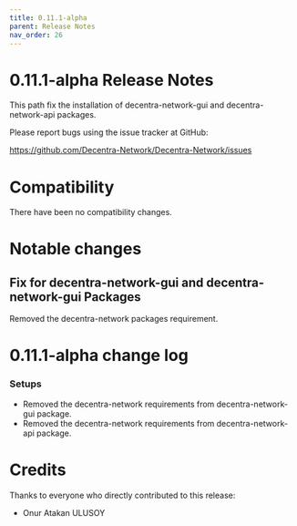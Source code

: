 ```yaml
---
title: 0.11.1-alpha
parent: Release Notes
nav_order: 26
---
```


# 0.11.1-alpha Release Notes

This path fix the installation of decentra-network-gui and decentra-network-api packages.

Please report bugs using the issue tracker at GitHub:

<https://github.com/Decentra-Network/Decentra-Network/issues>

# Compatibility

There have been no compatibility changes.

# Notable changes

## Fix for decentra-network-gui and decentra-network-gui Packages

Removed the decentra-network packages requirement.

# 0.11.1-alpha change log

### Setups

- Removed the decentra-network requirements from decentra-network-gui package.
- Removed the decentra-network requirements from decentra-network-api package.

# Credits

Thanks to everyone who directly contributed to this release:

- Onur Atakan ULUSOY
